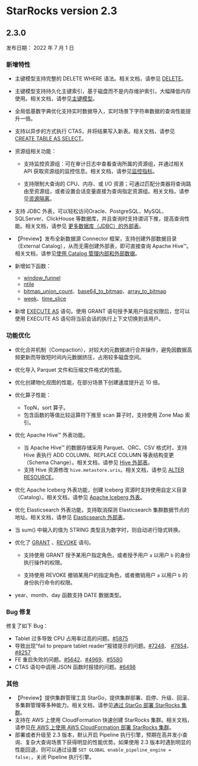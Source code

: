 # StarRocks version 2.3

## 2.3.0

发布日期： 2022 年 7 月 1 日

### 新增特性

- 主键模型支持完整的 DELETE WHERE 语法。相关文档，请参见 [DELETE](../sql-reference/sql-statements/data-manipulation/DELETE.md#delete-与主键模型)。

- 主键模型支持持久化主键索引，基于磁盘而不是内存维护索引，大幅降低内存使用。相关文档，请参见[主键模型](../table_design/Data_model.md#使用说明-3)。

- 全局低基数字典优化支持实时数据导入，实时场景下字符串数据的查询性能提升一倍。

- 支持以异步的方式执行 CTAS，并将结果写入新表。相关文档，请参见 [CREATE TABLE AS SELECT](../sql-reference/sql-statements/data-definition/CREATE%20TABLE%20AS%20SELECT.md)。

- 资源组相关功能：

  - 支持监控资源组：可在审计日志中查看查询所属的资源组，并通过相关 API 获取资源组的监控信息。相关文档，请参见[监控指标](../administration/Monitor_and_Alert.md#监控指标)。

  - 支持限制大查询的 CPU、内存、或 I/O 资源；可通过匹配分类器将查询路由至资源组，或者设置会话变量直接为查询指定资源组。相关文档，请参见[资源隔离](../administration/Resource_Group.md)。

- 支持 JDBC 外表，可以轻松访问Oracle、PostgreSQL、MySQL、SQLServer、ClickHouse 等数据库，并且查询时支持谓词下推，提高查询性能。相关文档，请参见 [更多数据库（JDBC）的外部表](../using_starrocks/External_table.md#更多数据库jdbc的外部表)。

- 【Preview】发布全新数据源 Connector 框架，支持创建外部数据目录（External Catalog），从而无需创建外部表，即可直接查询 Apache Hive™。相关文档，请参见[使用 Catalog 管理内部和外部数据](../using_starrocks/Manage_data.md)。

- 新增如下函数：
  - [window_funnel](../sql-reference/sql-functions/aggregate-functions/window_funnel.md)
  - [ntile](../using_starrocks/Window_function.md)
  - [bitmap_union_count](../sql-reference/sql-functions/bitmap-functions/bitmap_union_count.md)、[base64_to_bitmap](../sql-reference/sql-functions/bitmap-functions/base64_to_bitmap.md)、[array_to_bitmap](../sql-reference/sql-functions/array-functions/array_to_bitmap.md)
  - [week](../sql-reference/sql-functions/date-time-functions/week.md)、[time_slice](../sql-reference/sql-functions/date-time-functions/time_slice.md)

- 新增 [EXECUTE AS](../sql-reference/sql-statements/account-management/EXECUTE%20AS.md) 语句。使用 GRANT 语句授予某用户指定权限后，您可以使用 EXECUTE AS 语句将当前会话的执行上下文切换到该用户。

### 功能优化

- 优化合并机制（Compaction），对较大的元数据进行合并操作，避免因数据高频更新而导致短时间内元数据挤压，占用较多磁盘空间。

- 优化导入 Parquet 文件和压缩文件格式的性能。

- 优化创建物化视图的性能，在部分场景下创建速度提升近 10 倍。

- 优化算子性能：
  - TopN，sort 算子。
  - 包含函数的等值比较运算符下推至 scan 算子时，支持使用 Zone Map 索引。

- 优化 Apache Hive™ 外表功能。
  - 当 Apache Hive™ 的数据存储采用 Parquet、ORC、CSV 格式时，支持 Hive 表执行 ADD COLUMN、REPLACE COLUMN 等表结构变更（Schema Change）。相关文档，请参见 [Hive 外部表](../using_starrocks/External_table.md#hive-外表)。
  - 支持 Hive 资源修改 `hive.metastore.uris`。相关文档，请参见 [ALTER RESOURCE](../sql-reference/sql-statements/data-definition/ALTER%20RESOURCE.md)。

- 优化 Apache Iceberg 外表功能，创建 Iceberg 资源时支持使用自定义目录（Catalog）。相关文档，请参见 [Apache Iceberg 外表](../using_starrocks/External_table.md#apache-iceberg-外表)。

- 优化 Elasticsearch 外表功能，支持取消探测 Elasticsearch 集群数据节点的地址。相关文档，请参见 [Elasticsearch 外部表](../using_starrocks/External_table.md#elasticsearch-外部表)。

- 当 sum() 中输入的值为 STRING 类型且为数字时，则自动进行隐式转换。

- 优化了 [GRANT](../sql-reference/sql-statements/account-management/GRANT.md) 、[REVOKE](../sql-reference/sql-statements/account-management/REVOKE.md) 语句。
  - 支持使用 GRANT 授予某用户指定角色，或者授予用户 `a` 以用户 `b` 的身份执行操作的权限。

  - 支持使用 REVOKE 撤销某用户的指定角色，或者撤销用户 `a` 以用户 `b` 的身份执行命令的权限。

- year、month、day 函数支持 DATE 数据类型。

### Bug 修复

修复了如下 Bug：

- Tablet 过多导致 CPU 占用率过高的问题。[#5875](https://starrocks.atlassian.net/browse/SR-5875)
- 导致出现"fail to prepare tablet reader"报错提示的问题。[#7248](https://starrocks.atlassian.net/browse/SR-7248)、 [#7854](https://starrocks.atlassian.net/browse/SR-7854)、 [#8257](https://starrocks.atlassian.net/browse/SR-8257)
- FE 重启失败的问题。[#5642](https://github.com/StarRocks/starrocks/issues/5642 )、[#4969](https://github.com/StarRocks/starrocks/issues/4969 )、[#5580](https://github.com/StarRocks/starrocks/issues/5580)
- CTAS 语句中调用 JSON 函数时报错的问题。[#6498](https://github.com/StarRocks/starrocks/issues/6498)

### 其他

- 【Preview】提供集群管理工具 StarGo，提供集群部署、启停、升级、回滚、多集群管理等多种能力。相关文档，请参见[通过 StarGo 部署 StarRocks 集群](../administration/stargo.md)。
- 支持在 AWS 上使用 CloudFormation 快速创建 StarRocks 集群。相关文档，请参见[在 AWS 上使用 AWS CloudFormation 部署 StarRocks 集群](../administration/AWS_cloudformation.md)。
- 部署或者升级至 2.3 版本，默认开启 Pipeline 执行引擎，预期在高并发小查询、复杂大查询场景下获得明显的性能优势。如果使用 2.3 版本时遇到明显的性能回退，则可以通过设置 `SET GLOBAL enable_pipeline_engine = false;`，关闭 Pipeline 执行引擎。
